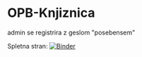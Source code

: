 # OPB-Knjiznica
admin se registrira z geslom "posebensem"

Spletna stran:
[![Binder](https://mybinder.org/badge_logo.svg)](https://mybinder.org/v2/gh/Klara-U/OPB-Knjiznica/main)
